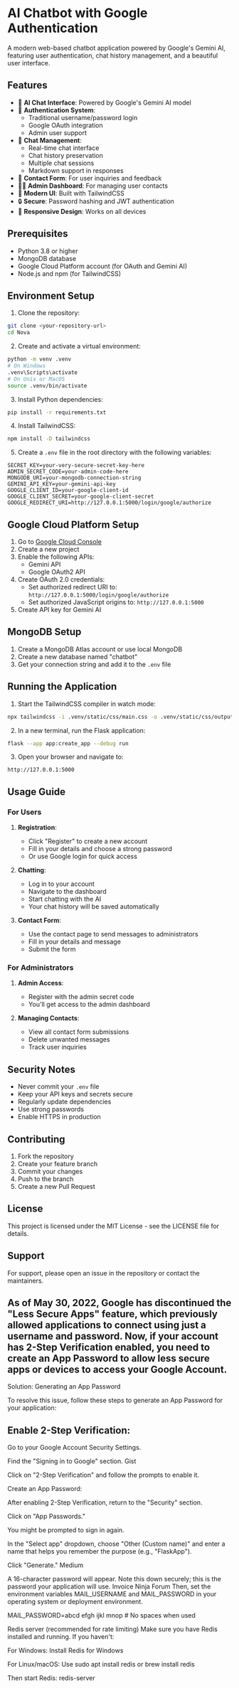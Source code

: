 # AI Chatbot with Google Authentication

A modern web-based chatbot application powered by Google's Gemini AI, featuring user authentication, chat history management, and a beautiful user interface.

## Features

- 🤖 **AI Chat Interface**: Powered by Google's Gemini AI model
- 🔐 **Authentication System**:
  - Traditional username/password login
  - Google OAuth integration
  - Admin user support
- 💬 **Chat Management**:
  - Real-time chat interface
  - Chat history preservation
  - Multiple chat sessions
  - Markdown support in responses
- 👥 **Contact Form**: For user inquiries and feedback
- 👨‍💼 **Admin Dashboard**: For managing user contacts
- 🎨 **Modern UI**: Built with TailwindCSS
- 🔒 **Secure**: Password hashing and JWT authentication
- 📱 **Responsive Design**: Works on all devices

## Prerequisites

- Python 3.8 or higher
- MongoDB database
- Google Cloud Platform account (for OAuth and Gemini AI)
- Node.js and npm (for TailwindCSS)

## Environment Setup

1. Clone the repository:
```bash
git clone <your-repository-url>
cd Nova
```

2. Create and activate a virtual environment:
```bash
python -m venv .venv
# On Windows
.venv\Scripts\activate
# On Unix or MacOS
source .venv/bin/activate
```
 
3. Install Python dependencies:
```bash
pip install -r requirements.txt
```

4. Install TailwindCSS:
```bash
npm install -D tailwindcss
```

5. Create a `.env` file in the root directory with the following variables:
```env
SECRET_KEY=your-very-secure-secret-key-here
ADMIN_SECRET_CODE=your-admin-code-here
MONGODB_URI=your-mongodb-connection-string
GEMINI_API_KEY=your-gemini-api-key
GOOGLE_CLIENT_ID=your-google-client-id
GOOGLE_CLIENT_SECRET=your-google-client-secret
GOOGLE_REDIRECT_URI=http://127.0.0.1:5000/login/google/authorize
```

## Google Cloud Platform Setup

1. Go to [Google Cloud Console](https://console.cloud.google.com/)
2. Create a new project
3. Enable the following APIs:
   - Gemini API
   - Google OAuth2 API
4. Create OAuth 2.0 credentials:
   - Set authorized redirect URI to: `http://127.0.0.1:5000/login/google/authorize`
   - Set authorized JavaScript origins to: `http://127.0.0.1:5000`
5. Create API key for Gemini AI

## MongoDB Setup

1. Create a MongoDB Atlas account or use local MongoDB
2. Create a new database named "chatbot"
3. Get your connection string and add it to the `.env` file

## Running the Application

1. Start the TailwindCSS compiler in watch mode:
```bash
npx tailwindcss -i .venv/static/css/main.css -o .venv/static/css/output.css --watch
```

2. In a new terminal, run the Flask application:
```bash
flask --app app:create_app --debug run
```

3. Open your browser and navigate to:
```
http://127.0.0.1:5000
```

## Usage Guide

### For Users

1. **Registration**:
   - Click "Register" to create a new account
   - Fill in your details and choose a strong password
   - Or use Google login for quick access

2. **Chatting**:
   - Log in to your account
   - Navigate to the dashboard
   - Start chatting with the AI
   - Your chat history will be saved automatically

3. **Contact Form**:
   - Use the contact page to send messages to administrators
   - Fill in your details and message
   - Submit the form

### For Administrators

1. **Admin Access**:
   - Register with the admin secret code
   - You'll get access to the admin dashboard

2. **Managing Contacts**:
   - View all contact form submissions
   - Delete unwanted messages
   - Track user inquiries

## Security Notes

- Never commit your `.env` file
- Keep your API keys and secrets secure
- Regularly update dependencies
- Use strong passwords
- Enable HTTPS in production

## Contributing

1. Fork the repository
2. Create your feature branch
3. Commit your changes
4. Push to the branch
5. Create a new Pull Request

## License

This project is licensed under the MIT License - see the LICENSE file for details.

## Support

For support, please open an issue in the repository or contact the maintainers.

## As of May 30, 2022, Google has discontinued the "Less Secure Apps" feature, which previously allowed applications to connect using just a username and password. Now, if your account has 2-Step Verification enabled, you need to create an App Password to allow less secure apps or devices to access your Google Account. ​

Solution: Generating an App Password

To resolve this issue, follow these steps to generate an App Password for your application:

## Enable 2-Step Verification:

Go to your Google Account Security Settings.​

Find the "Signing in to Google" section.​
Gist

Click on "2-Step Verification" and follow the prompts to enable it.​

Create an App Password:

After enabling 2-Step Verification, return to the "Security" section.​

Click on "App Passwords."​

You might be prompted to sign in again.​

In the "Select app" dropdown, choose "Other (Custom name)" and enter a name that helps you remember the purpose (e.g., "FlaskApp").​

Click "Generate."​
Medium

A 16-character password will appear. Note this down securely; this is the password your application will use.​
Invoice Ninja Forum
Then, set the environment variables MAIL_USERNAME and MAIL_PASSWORD in your operating system or deployment environment.

MAIL_PASSWORD=abcd efgh ijkl mnop  # No spaces when used

Redis server (recommended for rate limiting)
Make sure you have Redis installed and running. If you haven't:

For Windows: Install Redis for Windows

For Linux/macOS: Use sudo apt install redis or brew install redis

Then start Redis:
redis-server
